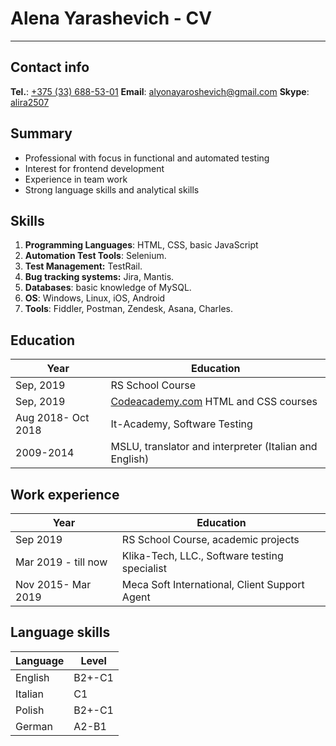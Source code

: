 # Alena Yarashevich - CV
---
## Contact info
**Tel.**: [+375 (33) 688-53-01](callto://+375(33)688-53-01)
**Email**: [alyonayaroshevich@gmail.com](mailto:alyonayaroshevich@gmail.com)
**Skype**: [alira2507](skype:alira2507?call)

## Summary
*	Professional with focus in functional and automated testing
*	Interest for frontend development
*	Experience in team work
*	Strong language skills and analytical skills

## Skills
1. **Programming Languages**: HTML, CSS, basic JavaScript
2. **Automation Test Tools**: Selenium.
3. **Test Management:** TestRail.
4. **Bug tracking systems:** Jira, Mantis.
5. **Databases**: basic knowledge of MySQL.
6. **OS**: Windows, Linux, iOS, Android
7. **Tools**: Fiddler, Postman, Zendesk, Asana, Charles.

## Education
Year | Education
----- | ------
Sep, 2019 | RS School Course
Sep, 2019 | [Codeacademy.com](https://www.codecademy.com/users/alira2507/achievements) HTML and CSS courses
Aug 2018- Oct 2018 | It-Academy, Software Testing
2009-2014 | MSLU, translator and interpreter (Italian and English)

## Work experience
Year | Education
----- | ------
Sep 2019 | RS School Course, academic projects
Mar 2019 - till now | Klika-Tech, LLC., Software testing specialist
Nov 2015- Mar 2019 | Meca Soft International, Client Support Agent

## Language skills
Language | Level
----- | ------
English | B2+-C1
Italian | C1
Polish | B2+-C1
German | A2-B1
